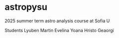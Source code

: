 # astropysu

2025 summer term astro analysis course at Sofia U

Students
Lyuben
Martin
Evelina
Yoana
Hristo
Geaorgi
